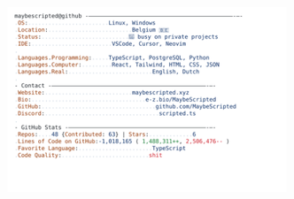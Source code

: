 <a href="https://github.com/MaybeScripted/MaybeScripted">
  <picture>
    <source media="(prefers-color-scheme: dark)" srcset="https://raw.githubusercontent.com/MaybeScripted/MaybeScripted/main/dark_mode.svg">
    <img alt="MaybeScripted's GitHub Profile README" src="https://raw.githubusercontent.com/MaybeScripted/MaybeScripted/main/light_mode.svg">
  </picture>
</a>
